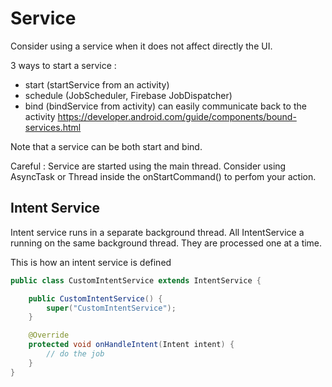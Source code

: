 # Service

Consider using a service when it does not affect directly the UI.

3 ways to start a service :
- start (startService from an activity)
- schedule (JobScheduler, Firebase JobDispatcher)
- bind (bindService from activity) can easily communicate back to the activity 
	https://developer.android.com/guide/components/bound-services.html

Note that a service can be both start and bind.

Careful : Service are started using the main thread. Consider using AsyncTask or Thread inside the onStartCommand() to perfom your action.

## Intent Service

Intent service runs in a separate background thread. All IntentService a running on the same background thread. They are processed one at a time.

This is how an intent service is defined

```java
public class CustomIntentService extends IntentService {

    public CustomIntentService() {
        super("CustomIntentService");
    }

    @Override
    protected void onHandleIntent(Intent intent) {
    	// do the job
    }
}
```